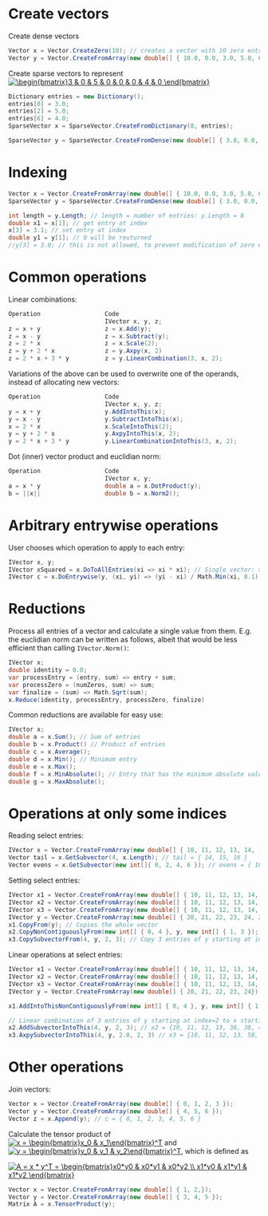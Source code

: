# Create vectors
Create dense vectors
```csharp
Vector x = Vector.CreateZero(10); // creates a vector with 10 zero entries
Vector y = Vector.CreateFromArray(new double[] { 10.0, 0.0, 3.0, 5.0, 6.0 }) // creates a vector with the specified array
 ```

Create sparse vectors to represent <a href="https://www.codecogs.com/eqnedit.php?latex=\begin{bmatrix}3&space;&&space;0&space;&&space;5&space;&&space;0&space;&&space;0&space;&&space;0&space;&&space;4&space;&&space;0&space;\end{bmatrix}" target="_blank"><img src="https://latex.codecogs.com/gif.latex?\begin{bmatrix}3&space;&&space;0&space;&&space;5&space;&&space;0&space;&&space;0&space;&&space;0&space;&&space;4&space;&&space;0&space;\end{bmatrix}" title="\begin{bmatrix}3 & 0 & 5 & 0 & 0 & 0 & 4 & 0 \end{bmatrix}" /></a>
```csharp
Dictionary entries = new Dictionary();
entries[0] = 3.0;
entries[2] = 5.0;
entries[6] = 4.0;
SparseVector x = SparseVector.CreateFromDictionary(8, entries);

SparseVector y = SparseVector.CreateFromDense(new double[] { 3.0, 0.0, 5.0, 0.0, 0.0, 0.0, 4.0, 0.0 })
 ```

# Indexing
```csharp
Vector x = Vector.CreateFromArray(new double[] { 10.0, 0.0, 3.0, 5.0, 6.0 })
SparseVector y = SparseVector.CreateFromDense(new double[] { 3.0, 0.0, 5.0, 0.0, 0.0, 0.0, 4.0, 0.0 })

int length = y.Length; // length = number of entries: y.Length = 8
double x1 = x[1]; // get entry at index
x[3] = 3.1; // set entry at index
double y1 = y[1]; // 0 will be reuturned
//y[3] = 3.0; // this is not allowed, to prevent modification of zero entries
 ```

# Common operations
Linear combinations:
```csharp
Operation                  Code
                           IVector x, y, z;
z = x + y                  z = x.Add(y);
z = x - y                  z = x.Subtract(y);
z = 2 * x                  z = x.Scale(2);
z = y + 2 * x              z = y.Axpy(x, 2)
z = 2 * x + 3 * y          z = y.LinearCombination(3, x, 2);
```
Variations of the above can be used to overwrite one of the operands, instead of allocating new vectors:
```csharp
Operation                  Code
                           IVector x, y, z;
y = x + y				   y.AddIntoThis(x);
y = x - y                  y.SubtractIntoThis(x);
x = 2 * x                  x.ScaleIntoThis(2);
y = y + 2 * x              y.AxpyIntoThis(x, 2);
y = 2 * x + 3 * y          y.LinearCombinationIntoThis(3, x, 2);
```

Dot (inner) vector product and euclidian norm:
```csharp
Operation                  Code
                           IVector x, y;
a = x * y				   double a = x.DotProduct(y);
b = ||x||                  double b = x.Norm2();
```

# Arbitrary entrywise operations
User chooses which operation to apply to each entry:
```csharp
IVector x, y;
IVector xSquared = x.DoToAllEntries(xi => xi * xi); // Single vector: xSquared[i] = x[i] * x[i]
IVector c = x.DoEntrywise(y, (xi, yi) => (yi - xi) / Math.Min(xi, 0.1)); // Between 2 vectors: c[i] = (y[i] - x[i]) / min(x[i], 0.1)
```

# Reductions
Process all entries of a vector and calculate a single value from them. E.g. the euclidian norm can be written as follows, albeit that would be less efficient than calling `IVector.Norm()`:
```csharp
IVector x;
double identity = 0.0;
var processEntry = (entry, sum) => entry + sum;
var processZero = (numZeros, sum) => sum;
var finalize = (sum) => Math.Sqrt(sum);
x.Reduce(identity, processEntry, processZero, finalize)
```

Common reductions are available for easy use:
```csharp
IVector x;
double a = x.Sum(); // Sum of entries
double b = x.Product() // Product of entries
double c = x.Average();
double d = x.Min(); // Minimum entry
double e = x.Max();
double f = x.MinAbsolute(); // Entry that has the minimum absolute value
double g = x.MaxAbsolute();
```

# Operations at only some indices
Reading select entries:
```csharp
IVector x = Vector.CreateFromArray(new double[] { 10, 11, 12, 13, 14, 15, 16 });
Vector tail = x.GetSubvector(4, x.Length); // tail = { 14, 15, 16 }
Vector evens = x.GetSubvector(new int[]{ 0, 2, 4, 6 }); // evens = { 10, 12, 14, 16 }
```

Setting select entries:
```csharp
IVector x1 = Vector.CreateFromArray(new double[] { 10, 11, 12, 13, 14, 15, 16 });
IVector x2 = Vector.CreateFromArray(new double[] { 10, 11, 12, 13, 14, 15, 16 });
IVector x3 = Vector.CreateFromArray(new double[] { 10, 11, 12, 13, 14, 15, 16 });
IVector y = Vector.CreateFromArray(new double[] { 20, 21, 22, 23, 24, 25, 26 });
x1.CopyFrom(y); // Copies the whole vector
x2.CopyNonContiguouslyFrom(new int[] { 0, 4 }, y, new int[] { 1, 3 }); // x2 = { 21, 11, 12, 13, 23, 15, 16 }
x3.CopySubvectorFrom(4, y, 2, 3); // Copy 3 entries of y starting at index=2 to x starting at index=4: x3 = {10, 11, 12, 13, 22, 23, 24}
```

Linear operations at select entries:
```csharp
IVector x1 = Vector.CreateFromArray(new double[] { 10, 11, 12, 13, 14, 15, 16 });
IVector x2 = Vector.CreateFromArray(new double[] { 10, 11, 12, 13, 14, 15, 16 });
IVector x3 = Vector.CreateFromArray(new double[] { 10, 11, 12, 13, 14, 15, 16 });
IVector y = Vector.CreateFromArray(new double[] { 20, 21, 22, 23, 24});

x1.AddIntoThisNonContiguouslyFrom(new int[] { 0, 4 }, y, new int[] { 1, 3 }); // x1 = { 31, 11, 12, 13, 37, 15, 16 }

// Linear combination of 3 entries of y starting at index=2 to x starting at index=4: 
x2.AddSubvectorIntoThis(4, y, 2, 3); // x2 = {10, 11, 12, 13, 36, 38, 40}
x3.AxpySubvectorIntoThis(4, y, 2.0, 2, 3) // x3 = {10, 11, 12, 13, 58, 61, 64}
```

# Other operations
Join vectors:
```csharp
Vector x = Vector.CreateFromArray(new double[] { 0, 1, 2, 3 });
Vector y = Vector.CreateFromArray(new double[] { 4, 5, 6 });
Vector z = x.Append(y); // c = { 0, 1, 2, 3, 4, 5, 6 }
```

Calculate the tensor product of <a href="https://www.codecogs.com/eqnedit.php?latex=x&space;=&space;\begin{bmatrix}x_0&space;&&space;x_1\end{bmatrix}^T" target="_blank"><img src="https://latex.codecogs.com/gif.latex?x&space;=&space;\begin{bmatrix}x_0&space;&&space;x_1\end{bmatrix}^T" title="x = \begin{bmatrix}x_0 & x_1\end{bmatrix}^T" /></a>
and <a href="https://www.codecogs.com/eqnedit.php?latex=y&space;=&space;\begin{bmatrix}y_0&space;&&space;y_1&space;&&space;y_2\end{bmatrix}^T" target="_blank"><img src="https://latex.codecogs.com/gif.latex?y&space;=&space;\begin{bmatrix}y_0&space;&&space;y_1&space;&&space;y_2\end{bmatrix}^T" title="y = \begin{bmatrix}y_0 & y_1 & y_2\end{bmatrix}^T" /></a>, which is defined as

<a href="https://www.codecogs.com/eqnedit.php?latex=A&space;=&space;x&space;*&space;y^T&space;=&space;\begin{bmatrix}x0*y0&space;&&space;x0*y1&space;&&space;x0*y2&space;\\&space;x1*y0&space;&&space;x1*y1&space;&&space;x1*y2&space;\end{bmatrix}" target="_blank"><img src="https://latex.codecogs.com/gif.latex?A&space;=&space;x&space;*&space;y^T&space;=&space;\begin{bmatrix}x0*y0&space;&&space;x0*y1&space;&&space;x0*y2&space;\\&space;x1*y0&space;&&space;x1*y1&space;&&space;x1*y2&space;\end{bmatrix}" title="A = x * y^T = \begin{bmatrix}x0*y0 & x0*y1 & x0*y2 \\ x1*y0 & x1*y1 & x1*y2 \end{bmatrix}" /></a> 

```csharp
Vector x = Vector.CreateFromArray(new double[] { 1, 2,});
Vector y = Vector.CreateFromArray(new double[] { 3, 4, 5 });
Matrix A = x.TensorProduct(y);
```